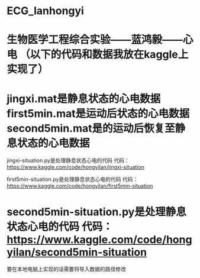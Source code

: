 # ECG_lanhongyi
生物医学工程综合实验——蓝鸿毅——心电
（以下的代码和数据我放在kaggle上实现了）
================================================================
jingxi.mat是静息状态的心电数据
first5min.mat是运动后状态的心电数据
second5min.mat是的运动后恢复至静息状态的心电数据
================================================================
jingxi-situation.py是处理静息状态心电的代码
代码：https://www.kaggle.com/code/hongyilan/jingxi-situation

first5min-situation.py是处理静息状态心电的代码
代码：https://www.kaggle.com/code/hongyilan/first5min-situation

second5min-situation.py是处理静息状态心电的代码
代码：https://www.kaggle.com/code/hongyilan/second5min-situation
================================================================
要在本地电脑上实现的话需要将导入数据的路径修改
